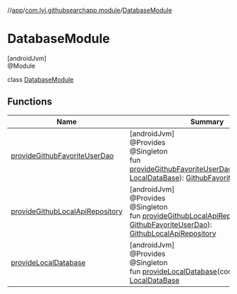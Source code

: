 //[app](../../../index.md)/[com.lyj.githubsearchapp.module](../index.md)/[DatabaseModule](index.md)

# DatabaseModule

[androidJvm]\
@Module

class [DatabaseModule](index.md)

## Functions

| Name | Summary |
|---|---|
| [provideGithubFavoriteUserDao](provide-github-favorite-user-dao.md) | [androidJvm]<br>@Provides<br>@Singleton<br>fun [provideGithubFavoriteUserDao](provide-github-favorite-user-dao.md)(localDataBase: [LocalDataBase](../../com.lyj.githubsearchapp.data.source.local/-local-data-base/index.md)): [GithubFavoriteUserDao](../../com.lyj.githubsearchapp.data.source.local.dao/-github-favorite-user-dao/index.md) |
| [provideGithubLocalApiRepository](provide-github-local-api-repository.md) | [androidJvm]<br>@Provides<br>@Singleton<br>fun [provideGithubLocalApiRepository](provide-github-local-api-repository.md)(dao: [GithubFavoriteUserDao](../../com.lyj.githubsearchapp.data.source.local.dao/-github-favorite-user-dao/index.md)): [GithubLocalApiRepository](../../com.lyj.githubsearchapp.domain.repository/-github-local-api-repository/index.md) |
| [provideLocalDatabase](provide-local-database.md) | [androidJvm]<br>@Provides<br>@Singleton<br>fun [provideLocalDatabase](provide-local-database.md)(context: [Context](https://developer.android.com/reference/kotlin/android/content/Context.html)): [LocalDataBase](../../com.lyj.githubsearchapp.data.source.local/-local-data-base/index.md) |
